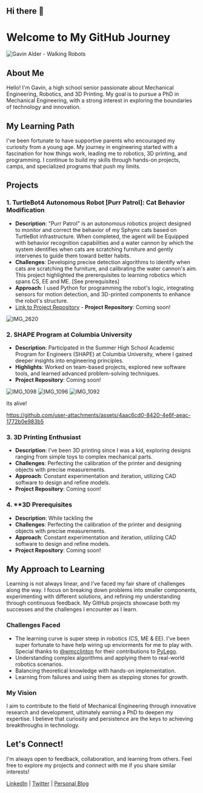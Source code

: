 ## Hi there 👋

# Welcome to My GitHub Journey

![Gavin Alder - Walking Robots](https://github.com/user-attachments/assets/798ffbd8-c551-44f2-b571-250ca95361c5)

## About Me
Hello! I'm Gavin, a high school senior passionate about Mechanical Engineering, Robotics, and 3D Printing. My goal is to pursue a PhD in Mechanical Engineering, with a strong interest in exploring the boundaries of technology and innovation.  

## My Learning Path
I've been fortunate to have supportive parents who encouraged my curiosity from a young age. My journey in engineering started with a fascination for how things work, leading me to robotics, 3D printing, and programming. I continue to build my skills through hands-on projects, camps, and specialized programs that push my limits.

## Projects

### 1. **TurtleBot4 Autonomous Robot [Purr Patrol]: Cat Behavior Modification**
- **Description**: "Purr Patrol" is an autonomous robotics project designed to monitor and correct the behavior of my Sphynx cats based on TurtleBot infrastructure.  When completed, the agent will be Equipped with behavior recognition capabilities and a water cannon by which the system identifies when cats are scratching furniture and gently intervenes to guide them toward better habits.
- **Challenges**: Developing precise detection algorithms to identify when cats are scratching the furniture, and calibrating the water cannon's aim. This project highlighted the prererquisites to learning robotics which spans CS, EE and ME. [See prerequisites]
- **Approach**: I used Python for programming the robot's logic, integrating sensors for motion detection, and 3D-printed components to enhance the robot's structure.
- [Link to Project Repository](#) - **Project Repository**: Coming soon!

![IMG_2620](https://github.com/user-attachments/assets/d3cd25cf-0cea-455f-9c12-c2c575af8f0e)


### 2. **SHAPE Program at Columbia University**
- **Description**: Participated in the Summer High School Academic Program for Engineers (SHAPE) at Columbia University, where I gained deeper insights into engineering principles.
- **Highlights**: Worked on team-based projects, explored new software tools, and learned advanced problem-solving techniques.
- **Project Repository**: Coming soon!
  
![IMG_1098](https://github.com/user-attachments/assets/54c2556d-3c23-4e1c-af05-a5969df7cb51)
![IMG_1096](https://github.com/user-attachments/assets/cb27b773-9b23-4d6d-b525-a0393fbe4e3f)
![IMG_1092](https://github.com/user-attachments/assets/c7e769cd-1b36-4822-a045-99d240942304)

Its alive!


https://github.com/user-attachments/assets/4aac6cd0-8420-4e6f-aeac-1772b0e983b5



### 3. **3D Printing Enthusiast**
- **Description**: I’ve been 3D printing since I was a kid, exploring designs ranging from simple toys to complex mechanical parts.
- **Challenges**: Perfecting the calibration of the printer and designing objects with precise measurements.
- **Approach**: Constant experimentation and iteration, utilizing CAD software to design and refine models.
- **Project Repository**: Coming soon!

### 4. **3D Prerequisites
- **Description**: While tackling the 
- **Challenges**: Perfecting the calibration of the printer and designing objects with precise measurements.
- **Approach**: Constant experimentation and iteration, utilizing CAD software to design and refine models.
- **Project Repository**: Coming soon!


## My Approach to Learning
Learning is not always linear, and I’ve faced my fair share of challenges along the way. I focus on breaking down problems into smaller components, experimenting with different solutions, and refining my understanding through continuous feedback. My GitHub projects showcase both my successes and the challenges I encounter as I learn.

### Challenges Faced
- The learning curve is super steep in robotics (CS, ME & EE). I've been super fortunate to have help wiring up enviorments for me to play with. Special thanks to [@wmcclinton](https://github.com/wmcclinton) for their contributions to [PyLego](https://github.com/wmcclinton/pylego).
- Understanding complex algorithms and applying them to real-world robotics scenarios.
- Balancing theoretical knowledge with hands-on implementation.
- Learning from failures and using them as stepping stones for growth.

### My Vision
I aim to contribute to the field of Mechanical Engineering through innovative research and development, ultimately earning a PhD to deepen my expertise. I believe that curiosity and persistence are the keys to achieving breakthroughs in technology.

## Let's Connect!
I'm always open to feedback, collaboration, and learning from others. Feel free to explore my projects and connect with me if you share similar interests!

[LinkedIn](https://www.linkedin.com/in/gavin-alder-a709b432b/) | [Twitter](#) | [Personal Blog](#)

<!--
**phinance650/phinance650** is a ✨ _special_ ✨ repository because its `README.md` (this file) appears on your GitHub profile.

Here are some ideas to get you started:

- 🔭 I’m currently working on ...
- 🌱 I’m currently learning ...
- 👯 I’m looking to collaborate on ...
- 🤔 I’m looking for help with ...
- 💬 Ask me about ...
- 📫 How to reach me: ...
- 😄 Pronouns: ...
- ⚡ Fun fact: ...
-->
